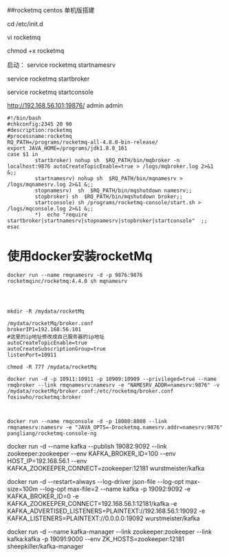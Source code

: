 ##rocketmq centos 单机版搭建

cd /etc/init.d

vi rocketmq

chmod +x rocketmq

启动：
service rocketmq startnamesrv

service rocketmq startbroker

service rocketmq startconsole

http://192.168.56.101:19876/   admin admin 
```
#!/bin/bash
#chkconfig:2345 20 90
#description:rocketmq
#processname:rocketmq
RQ_PATH=/programs/rocketmq-all-4.8.0-bin-release/
export JAVA_HOME=/programs/jdk1.8.0_161
case $1 in
         startbroker) nohup sh  $RQ_PATH/bin/mqbroker -n localhost:9876 autoCreateTopicEnable=true > /logs/mqbroker.log 2>&1 &;;
         startnamesrv) nohup sh  $RQ_PATH/bin/mqnamesrv > /logs/mqnamesrv.log 2>&1 &;;
         stopnamesrv)  sh  $RQ_PATH/bin/mqshutdown namesrv;;
         stopbroker) sh  $RQ_PATH/bin/mqshutdown broker;;
         startconsole) sh /programs/rocketmq-console/start.sh > /logs/mqconsole.log 2>&1 &;;
         *)  echo "require startbroker|startnamesrv|stopnamesrv|stopbroker|startconsole"  ;;
esac

```
# 使用docker安装rocketMq 

```
docker run --name rmqnamesrv -d -p 9876:9876 rocketmqinc/rocketmq:4.4.0 sh mqnamesrv




mkdir -R /mydata/rocketMq

/mydata/rocketMq/broker.conf
brokerIP1=192.168.56.101
#这里的ip地址修改成自己服务器的ip地址
autoCreateTopicEnable=true
autoCreateSubscriptionGroup=true
listenPort=10911

chmod -R 777 /mydata/rocketMq

docker run -d -p 10911:10911 -p 10909:10909 --privileged=true --name rmqbroker --link rmqnamesrv:namesrv -e "NAMESRV_ADDR=namesrv:9876" -v /mydata/rocketMq/broker.conf:/etc/rocketmq/broker.conf foxiswho/rocketmq:broker



docker run --name rmqconsole -d -p 18080:8080 --link rmqnamesrv:namesrv -e "JAVA_OPTS=-Drocketmq.namesrv.addr=namesrv:9876"  pangliang/rocketmq-console-ng
```



docker run -d --name kafka --publish 19082:9092 --link zookeeper:zookeeper --env KAFKA_BROKER_ID=100 --env HOST_IP=192.168.56.1 --env KAFKA_ZOOKEEPER_CONNECT=zookeeper:12181 wurstmeister/kafka



docker run -d --restart=always --log-driver json-file --log-opt max-size=100m --log-opt max-file=2 --name kafka   -p 19092:9092 -e KAFKA_BROKER_ID=0 -e KAFKA_ZOOKEEPER_CONNECT=192.168.56.1:12181/kafka   -e KAFKA_ADVERTISED_LISTENERS=PLAINTEXT://192.168.56.1:19092 -e KAFKA_LISTENERS=PLAINTEXT://0.0.0.0:19092   wurstmeister/kafka



docker run -d --name kafka-manager --link zookeeper:zookeeper --link kafka:kafka -p 19091:9000 --env ZK_HOSTS=zookeeper:12181 sheepkiller/kafka-manager
